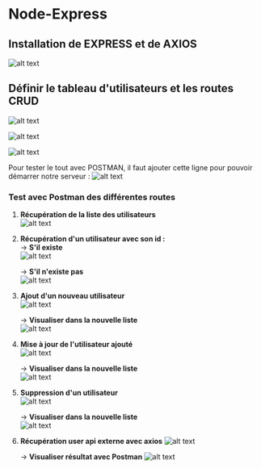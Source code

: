 # Node-Express

## Installation de EXPRESS et de AXIOS
![alt text](captures/image.png)

## Définir le tableau d'utilisateurs et les routes CRUD
![alt text](captures/image-1.png)

![alt text](captures/image-2.png)

![alt text](captures/image-3.png)

Pour tester le tout avec POSTMAN, il faut ajouter cette ligne pour pouvoir démarrer notre serveur :
![alt text](captures/image-4.png)

### Test avec Postman des différentes routes

1. **Récupération de la liste des utilisateurs**  
   ![alt text](captures/image-5.png)

2. **Récupération d'un utilisateur avec son id :**  
   -> **S'il existe**  
   ![alt text](captures/image-6.png)

   -> **S'il n'existe pas**  
   ![alt text](captures/image-7.png)

3. **Ajout d'un nouveau utilisateur**  
   ![alt text](captures/image-8.png)

   -> **Visualiser dans la nouvelle liste**  
   ![alt text](captures/image-9.png)

4. **Mise à jour de l'utilisateur ajouté**  
   ![alt text](captures/image-10.png)

   -> **Visualiser dans la nouvelle liste**  
   ![alt text](captures/image-11.png)

5. **Suppression d'un utilisateur**  
   ![alt text](captures/image-12.png)

   -> **Visualiser dans la nouvelle liste**  
   ![alt text](captures/image-13.png)

6. **Récupération user api externe avec axios**
![alt text](captures/image-14.png)

   -> **Visualiser résultat avec Postman**
   ![alt text](captures/image-15.png)
